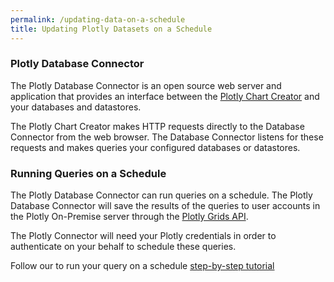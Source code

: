 ```yaml
---
permalink: /updating-data-on-a-schedule
title: Updating Plotly Datasets on a Schedule
---
```


### Plotly Database Connector

The Plotly Database Connector is an open source web server and application that provides an interface between the [Plotly Chart Creator](https://plot.ly/create) and your databases and datastores.

The Plotly Chart Creator makes HTTP requests directly to the Database Connector from the web browser. The Database Connector listens for these requests and makes queries your configured databases or datastores.

### Running Queries on a Schedule

The Plotly Database Connector can run queries on a schedule. The Plotly Database Connector will save the results of the queries to user accounts in the Plotly On-Premise server through the [Plotly Grids API](https://api.plot.ly/v2).

The Plotly Connector will need your Plotly credentials in order to authenticate on your behalf to schedule these queries.

Follow our  to run your query on a schedule [step-by-step tutorial](http://help.plot.ly/database-connectors/schedule-query)
